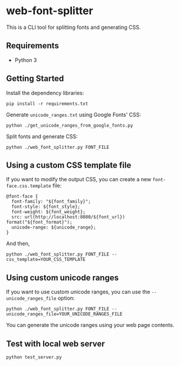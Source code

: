 # web-font-splitter

This is a CLI tool for splitting fonts and generating CSS.

## Requirements

- Python 3

## Getting Started

Install the dependency libraries:

```console
pip install -r requirements.txt
```

Generate `unicode_ranges.txt` using Google Fonts' CSS:

```console
python ./get_unicode_ranges_from_google_fonts.py
```

Split fonts and generate CSS:

```console
python ./web_font_splitter.py FONT_FILE
```

## Using a custom CSS template file

If you want to modify the output CSS, you can create a new `font-face.css.template` file:

```
@font-face {
  font-family: "${font_family}";
  font-style: ${font_style};
  font-weight: ${font_weight};
  src: url(http://localhost:8080/${font_url}) format("${font_format}");
  unicode-range: ${unicode_range};
}
```

And then,

```console
python ./web_font_splitter.py FONT_FILE --css_template=YOUR_CSS_TEMPLATE
```

## Using custom unicode ranges

If you want to use custom unicode ranges, you can use the `--unicode_ranges_file` option:

```console
python ./web_font_splitter.py FONT_FILE --unicode_ranges_file=YOUR_UNICODE_RANGES_FILE
```

You can generate the unicode ranges using your web page contents.

## Test with local web server

```console
python test_server.py
```